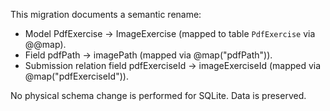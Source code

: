 This migration documents a semantic rename:

- Model PdfExercise -> ImageExercise (mapped to table `PdfExercise` via @@map).
- Field pdfPath -> imagePath (mapped via @map("pdfPath")).
- Submission relation field pdfExerciseId -> imageExerciseId (mapped via @map("pdfExerciseId")).

No physical schema change is performed for SQLite. Data is preserved.
